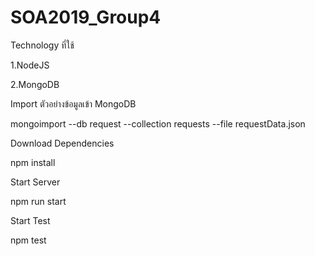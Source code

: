 # SOA2019_Group4

Technology ที่ใช้

1.NodeJS

2.MongoDB

Import ตัวอย่างข้อมูลเข้า MongoDB

mongoimport --db request --collection requests --file requestData.json

Download Dependencies

npm install

Start Server

npm run start

Start Test

npm test
